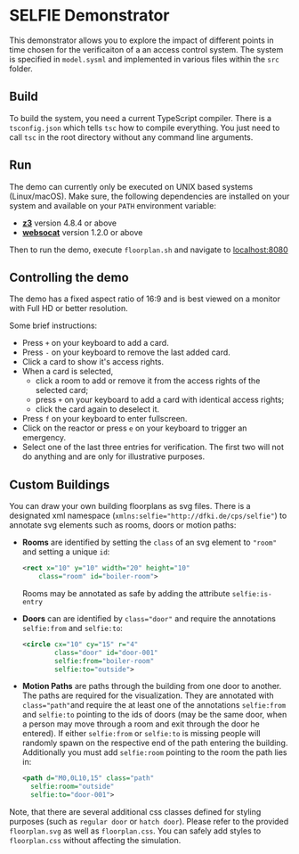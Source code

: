 SELFIE Demonstrator
===================

This demonstrator allows you to explore the impact of different points in time
chosen for the verificaiton of a an access control system. The system is 
specified in `model.sysml` and implemented in various files within the `src` 
folder.

Build
-----

To build the system, you need a current TypeScript compiler. There is a 
`tsconfig.json` which tells `tsc` how to compile everything. You just need to 
call `tsc` in the root directory without any command line arguments.

Run
---

The demo can currently only be executed on UNIX based systems (Linux/macOS).
Make sure, the following dependencies are installed on your system and available 
on your `PATH` environment variable:

- **[z3](https://github.com/Z3Prover/z3)** version 4.8.4 or above
- **[websocat](https://github.com/vi/websocat)** version 1.2.0 or above

Then to run the demo, execute `floorplan.sh` and navigate to [localhost:8080](http://localhost:8080)

Controlling the demo
----

The demo has a fixed aspect ratio of 16:9 and is best viewed on a monitor with Full HD or better resolution. 

Some brief instructions:

- Press `+` on your keyboard to add a card.
- Press `-` on your keyboard to remove the last added card.
- Click a card to show it's access rights.
- When a card is selected,
  * click a room to add or remove it from the access rights of the selected card;
  * press `+` on your keyboard to add a card with identical access rights;
  * click the card again to deselect it.
- Press `f` on your keyboard to enter fullscreen.
- Click on the reactor or press `e` on your keyboard to trigger an emergency.
- Select one of the last three entries for verification. The first two will not do anything and are only for illustrative purposes.

Custom Buildings
----------------

You can draw your own building floorplans as svg files. There is a designated xml namespace (`xmlns:selfie="http://dfki.de/cps/selfie"`) to annotate svg elements such as rooms, doors or motion paths:

- **Rooms** are identified by setting the `class` of an svg element to `"room"` and setting a unique `id`:

  ````xml
  <rect x="10" y="10" width="20" height="10" 
      class="room" id="boiler-room">
  `````
  
  Rooms may be annotated as safe by adding the attribute `selfie:is-entry`

- **Doors** can are identified by `class="door"` and require the annotations `selfie:from` and `selfie:to`:

  ````xml
  <circle cx="10" cy="15" r="4"
          class="door" id="door-001"
          selfie:from="boiler-room"
          selfie:to="outside">
  ````

- **Motion Paths** are paths through the building from one door to another. The paths are required for the visualization. They are annotated with `class="path"`and require the at least one of the annotations `selfie:from` and `selfie:to` pointing to the ids of doors (may be the same door, when a person may move through a room and exit through the door he entered). If either `selfie:from` or `selfie:to` is missing people will randomly spawn on the respective end of the path entering the building. Additionally you must add `selfie:room` pointing to the room the path lies in:

  ````xml
  <path d="M0,0L10,15" class="path"
    selfie:room="outside"
    selfie:to="door-001">
  ````

Note, that there are several additional css classes defined for styling purposes (such as `regular door` or `hatch door`). Please refer to the provided `floorplan.svg` as well as `floorplan.css`. You can safely add styles to `floorplan.css` without affecting the simulation.